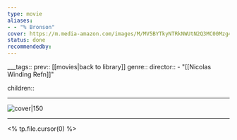 ```yaml
---
type: movie
aliases:
- - "% Bronson"
cover: https://m.media-amazon.com/images/M/MV5BYTkyNTRkNWUtN2Q3MC00Mzg4LThlZTUtYzEyZjlkYjc1NDA3XkEyXkFqcGc@._V1_SX300.jpg
status: done
recommendedby:
---
```

___tags:: prev:: [[movies|back to library]]
genre::
director:: - "[[Nicolas Winding Refn]]"
  
children::
___
![cover|150](https://m.media-amazon.com/images/M/MV5BYTkyNTRkNWUtN2Q3MC00Mzg4LThlZTUtYzEyZjlkYjc1NDA3XkEyXkFqcGc@._V1_SX300.jpg)
___
<% tp.file.cursor(0) %>

